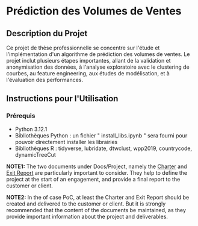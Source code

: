  # Prédiction des Volumes de Ventes 

## Description du Projet

Ce projet de thèse professionnelle se concentre sur l'étude et l'implémentation d'un algorithme de prédiction des volumes de ventes. Le projet inclut plusieurs étapes importantes, allant de la validation et anonymisation des données, à l'analyse exploratoire avec le clustering de courbes, au feature engineering, aux études de modélisation, et à l'évaluation des performances.

## Instructions pour l'Utilisation

### Prérequis

- Python 3.12.1
- Bibliothèques Python : un fichier " install_libs.ipynb " sera fourni pour pouvoir directement installer les librairies
- Bibliothèques R : tidyverse, lubridate, dtwclust, wpp2019, countrycode, dynamicTreeCut


**NOTE1:** The two documents under Docs/Project, namely the [Charter](./Docs/Project/Charter.md) and [Exit Report](./Docs/Project/Exit%20Report.md) are particularly important to consider. They help to define the project at the start of an engagement, and provide a final report to the customer or client.

**NOTE2:** In the of case PoC, at least the Charter and Exit Report should be created and delivered to the customer or client. But it is strongly recommended that the content of the documents be maintained, as they provide important information about the project and deliverables.

